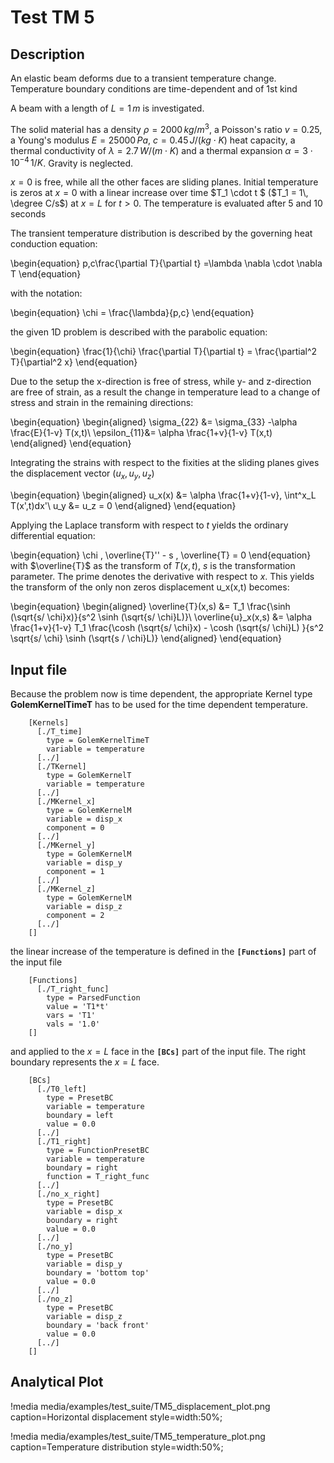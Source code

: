 # Test TM 5

## Description

An elastic beam deforms due to a transient temperature change. Temperature boundary conditions are time-dependent and of 1st kind

A beam with a length of $L = 1\,m$ is investigated.

The solid material has a density $\rho = 2000\, kg/m^3$, a Poisson's ratio $v = 0.25$, a Young's modulus $E = 25000\,Pa$, $c =0.45\, J/(kg\cdot K)$ heat capacity, a thermal conductivity of $\lambda = 2.7\, W/(m\cdot K)$ and a thermal expansion $\alpha = 3 \cdot 10^{-4} \, 1/K$. Gravity is neglected.

$x = 0$ is free, while all the other faces are sliding planes. Initial temperature is zeros at $x = 0$ with a linear increase over time $T_1 \cdot t $ ($T_1 = 1\, \degree C/s$) at $x = L$ for $t>0$.
The temperature is evaluated after 5 and 10 seconds

The transient temperature distribution is described by the governing heat conduction equation:

\begin{equation}
p\,c\frac{\partial T}{\partial t} =\lambda \nabla \cdot \nabla T
\end{equation}

with the notation:

\begin{equation}
\chi = \frac{\lambda}{p\,c}
\end{equation}

the given 1D problem is described with the parabolic equation:

\begin{equation}
\frac{1}{\chi} \frac{\partial T}{\partial t} = \frac{\partial^2 T}{\partial^2 x}
\end{equation}

Due to the setup the x-direction is free of stress, while y- and z-direction are free of strain, as a result the change in temperature lead to a change of stress and strain in the remaining directions:

\begin{equation}
\begin{aligned}
\sigma_{22} &= \sigma_{33} -\alpha \frac{E}{1-v} T(x,t)\\
\epsilon_{11}&= \alpha \frac{1+v}{1-v} T(x,t)
\end{aligned}
\end{equation}

Integrating the strains with respect to the fixities at the sliding planes gives the displacement vector $(u_x,u_y,u_z)$

\begin{equation}
\begin{aligned}
u_x(x) &= \alpha \frac{1+v}{1-v}\, \int^x_L T(x',t)dx'\\
u_y &= u_z = 0
\end{aligned}
\end{equation}

Applying the Laplace transform with respect to $t$ yields the ordinary differential equation:

\begin{equation}
\chi \, \overline{T}'' - s \, \overline{T} = 0
\end{equation}
with $\overline{T}$ as the transform of $T(x,t)$, $s$ is the transformation parameter. The prime denotes the derivative with respect to $x$. This yields the transform of the only non zeros displacement u_x(x,t) becomes:

\begin{equation}
\begin{aligned}
\overline{T}(x,s) &= T_1 \frac{\sinh (\sqrt{s/ \chi}x)}{s^2 \sinh (\sqrt{s/ \chi}L)}\\
\overline{u}_x(x,s) &= \alpha \frac{1+v}{1-v} T_1 \frac{\cosh (\sqrt{s/ \chi}x) - \cosh (\sqrt{s/ \chi}L) }{s^2 \sqrt{s/ \chi} \sinh (\sqrt{s / \chi}L)}
\end{aligned}
\end{equation}

## Input file

Because the problem now is time dependent, the appropriate Kernel type **GolemKernelTimeT** has to be used for the time dependent temperature.

```
    [Kernels]
      [./T_time]
        type = GolemKernelTimeT
        variable = temperature
      [../]
      [./TKernel]
        type = GolemKernelT
        variable = temperature
      [../]
      [./MKernel_x]
        type = GolemKernelM
        variable = disp_x
        component = 0
      [../]
      [./MKernel_y]
        type = GolemKernelM
        variable = disp_y
        component = 1
      [../]
      [./MKernel_z]
        type = GolemKernelM
        variable = disp_z
        component = 2
      [../]
    []
```

the linear increase of the temperature is defined in the **`[Functions]`** part of the input file

```
    [Functions]
      [./T_right_func]
        type = ParsedFunction
        value = 'T1*t'
        vars = 'T1'
        vals = '1.0'
    []
```

and applied to the $x = L$ face in the **`[BCs]`** part of the input file. The right boundary represents the $x = L$ face.

```
    [BCs]
      [./T0_left]
        type = PresetBC
        variable = temperature
        boundary = left
        value = 0.0
      [../]
      [./T1_right]
        type = FunctionPresetBC
        variable = temperature
        boundary = right
        function = T_right_func
      [../]
      [./no_x_right]
        type = PresetBC
        variable = disp_x
        boundary = right
        value = 0.0
      [../]
      [./no_y]
        type = PresetBC
        variable = disp_y
        boundary = 'bottom top'
        value = 0.0
      [../]
      [./no_z]
        type = PresetBC
        variable = disp_z
        boundary = 'back front'
        value = 0.0
      [../]
    []
```

## Analytical Plot

!media media/examples/test_suite/TM5_displacement_plot.png
       caption=Horizontal displacement
       style=width:50%;

!media media/examples/test_suite/TM5_temperature_plot.png
       caption=Temperature distribution
       style=width:50%;
